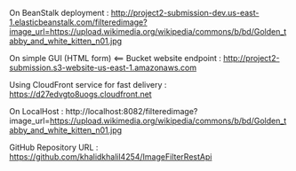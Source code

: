 On BeanStalk deployment : http://project2-submission-dev.us-east-1.elasticbeanstalk.com/filteredimage?image_url=https://upload.wikimedia.org/wikipedia/commons/b/bd/Golden_tabby_and_white_kitten_n01.jpg

On simple GUI (HTML form) <== Bucket website endpoint : http://project2-submission.s3-website-us-east-1.amazonaws.com

Using CloudFront service for fast delivery : https://d27edvgto8uogs.cloudfront.net

On LocalHost : http://localhost:8082/filteredimage?image_url=https://upload.wikimedia.org/wikipedia/commons/b/bd/Golden_tabby_and_white_kitten_n01.jpg

GitHub Repository URL :
https://github.com/khalidkhalil4254/ImageFilterRestApi